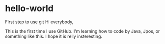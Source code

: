 # hello-world
First step to use git
Hi everybody,

This is the first time I use GitHub. I'm learning how to code by Java, Jpos, or something like this. I hope it is relly insteresting. 
